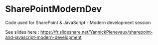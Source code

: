 # SharePointModernDev
Code used for SharePoint &amp; JavaScript - Modern development session

See slides here : https://fr.slideshare.net/YannickPlenevaux/sharepoint-and-javascript-modern-development
